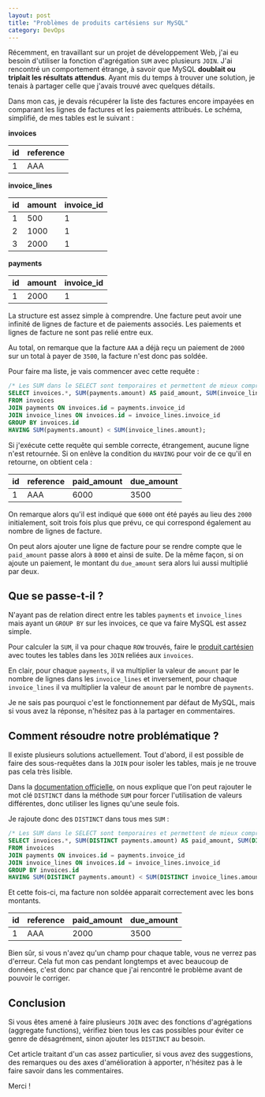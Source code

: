 ```yaml
---
layout: post
title: "Problèmes de produits cartésiens sur MySQL"
category: DevOps
---
```

Récemment, en travaillant sur un projet de développement Web, j'ai eu besoin d'utiliser la fonction d'agrégation ```SUM``` avec plusieurs ```JOIN```. J'ai rencontré un comportement étrange, à savoir que MySQL **doublait ou triplait les résultats attendus**. Ayant mis du temps à trouver une solution, je tenais à partager celle que j'avais trouvé avec quelques détails.

Dans mon cas, je devais récupérer la liste des factures encore impayées en comparant les lignes de factures et les paiements attribués. Le schéma, simplifié, de mes tables est le suivant :

**invoices**

| id | reference |
| -- | --------- |
| 1  | AAA       |

**invoice_lines**

| id | amount | invoice_id |
| -- | ------ | ---------- |
| 1  | 500    | 1          |
| 2  | 1000   | 1          |
| 3  | 2000   | 1          |

**payments**

| id | amount | invoice_id |
| -- | ------ | ---------- |
| 1  | 2000   | 1          |


La structure est assez simple à comprendre. Une facture peut avoir une infinité de lignes de facture et de paiements associés. Les paiements et lignes de facture ne sont pas relié entre eux.

Au total, on remarque que la facture ```AAA``` a déjà reçu un paiement de ```2000``` sur un total à payer de ```3500```, la facture n'est donc pas soldée.

Pour faire ma liste, je vais commencer avec cette requête :

```sql
/* Les SUM dans le SELECT sont temporaires et permettent de mieux comprendre ce qu'il se passe. */
SELECT invoices.*, SUM(payments.amount) AS paid_amount, SUM(invoice_lines.amount) AS due_amount
FROM invoices
JOIN payments ON invoices.id = payments.invoice_id
JOIN invoice_lines ON invoices.id = invoice_lines.invoice_id
GROUP BY invoices.id
HAVING SUM(payments.amount) < SUM(invoice_lines.amount);
```

Si j'exécute cette requête qui semble correcte, étrangement, aucune ligne n'est retournée. Si on enlève la condition du ```HAVING``` pour voir de ce qu'il en retourne, on obtient cela :

| id | reference | paid_amount | due_amount |
| -- | --------- | ----------- | ---------- |
| 1  | AAA       | 6000        | 3500       |

On remarque alors qu'il est indiqué que ```6000``` ont été payés au lieu des ```2000``` initialement, soit trois fois plus que prévu, ce qui correspond également au nombre de lignes de facture.

On peut alors ajouter une ligne de facture pour se rendre compte que le ```paid_amount``` passe alors à ```8000``` et ainsi de suite. De la même façon, si on ajoute un paiement, le montant du ```due_amount``` sera alors lui aussi multiplié par deux.

## Que se passe-t-il ?

N'ayant pas de relation direct entre les tables ```payments``` et ```invoice_lines``` mais ayant un ```GROUP BY``` sur les invoices, ce que va faire MySQL est assez simple.

Pour calculer la ```SUM```, il va pour chaque ```ROW``` trouvés, faire le [produit cartésien](https://fr.wikipedia.org/wiki/Produit_cartésien) avec toutes les tables dans les ```JOIN``` reliées aux ```invoices```.

En clair, pour chaque ```payments```, il va multiplier la valeur de ```amount``` par le nombre de lignes dans les ```invoice_lines``` et inversement, pour chaque ```invoice_lines``` il va multiplier la valeur de ```amount``` par le nombre de ```payments```.

Je ne sais pas pourquoi c'est le fonctionnement par défaut de MySQL, mais si vous avez la réponse, n'hésitez pas à la partager en commentaires.

## Comment résoudre notre problématique ?

Il existe plusieurs solutions actuellement. Tout d'abord, il est possible de faire des sous-requêtes dans la ```JOIN``` pour isoler les tables, mais je ne trouve pas cela très lisible.

Dans la [documentation officielle](https://dev.mysql.com/doc/refman/5.7/en/group-by-functions.html#function_sum), on nous explique que l'on peut rajouter le mot clé ```DISTINCT``` dans la méthode ```SUM``` pour forcer l'utilisation de valeurs différentes, donc utiliser les lignes qu'une seule fois.

Je rajoute donc des ```DISTINCT``` dans tous mes ```SUM``` :

```sql
/* Les SUM dans le SELECT sont temporaires et permettent de mieux comprendre ce qu'il se passe. */
SELECT invoices.*, SUM(DISTINCT payments.amount) AS paid_amount, SUM(DISTINCT invoice_lines.amount) AS due_amount
FROM invoices
JOIN payments ON invoices.id = payments.invoice_id
JOIN invoice_lines ON invoices.id = invoice_lines.invoice_id
GROUP BY invoices.id
HAVING SUM(DISTINCT payments.amount) < SUM(DISTINCT invoice_lines.amount);
```

Et cette fois-ci, ma facture non soldée apparait correctement avec les bons montants.

| id | reference | paid_amount | due_amount |
| -- | --------- | ----------- | ---------- |
| 1  | AAA       | 2000        | 3500       |


Bien sûr, si vous n'avez qu'un champ pour chaque table, vous ne verrez pas d'erreur. Cela fut mon cas pendant longtemps et avec beaucoup de données, c'est donc par chance que j'ai rencontré le problème avant de pouvoir le corriger.

## Conclusion

Si vous êtes amené à faire plusieurs ```JOIN``` avec des fonctions d'agrégations (aggregate functions), vérifiez bien tous les cas possibles pour éviter ce genre de désagrément, sinon ajouter les ```DISTINCT``` au besoin.

Cet article traitant d'un cas assez particulier, si vous avez des suggestions, des remarques ou des axes d'amélioration à apporter, n'hésitez pas à le faire savoir dans les commentaires.

Merci !
